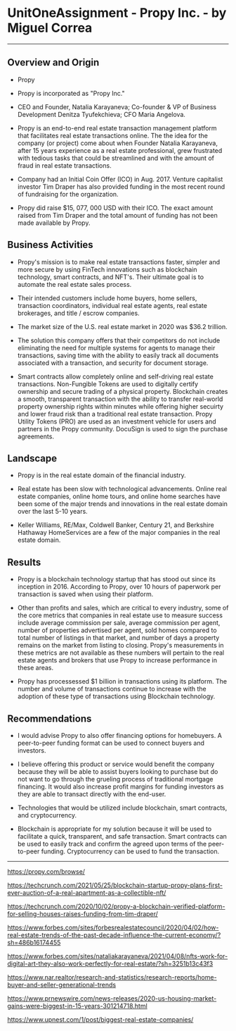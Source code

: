 # UnitOneAssignment - Propy Inc. - by Miguel Correa
---

## Overview and Origin

* Propy

* Propy is incorporated as "Propy Inc."
* CEO and Founder, Natalia Karayaneva; Co-founder & VP of Business Development Denitza Tyufekchieva; CFO Maria Angelova. 
* Propy is an end-to-end real estate transaction management platform that facilitates real estate transactions online. The the idea for the company (or project) come about when Founder Natalia Karayaneva, after 15 years experience as a real estate professional, grew frustrated with tedious tasks that could be streamlined and with the amount of fraud in real estate transactions.
* Company had an Initial Coin Offer (ICO) in Aug. 2017. Venture capitalist investor Tim Draper has also provided funding in the most recent round of fundraising for the organization.
* Propy did raise $15, 077, 000 USD with their ICO. The exact amount raised from Tim Draper and the total amount of funding has not been made available by Propy.

## Business Activities

* Propy's mission is to make real estate transactions faster, simpler and more secure by using FinTech innovations such as blockchain technology, smart contracts, and NFT's. Their ultimate goal is to automate the real estate sales process.

* Their intended customers include home buyers, home sellers, transaction coordinators, individual real estate agents, real estate brokerages, and title / escrow companies.
* The market size of the U.S. real estate market in 2020 was $36.2 trillion.
* The solution  this company offers that their competitors do not include eliminating the need for multiple systems for agents to manage their transactions, saving time with the ability to easily track all documents associated with a transaction, and security for document storage. 
* Smart contracts allow completely online and self-driving real estate transactions. Non-Fungible Tokens are used to digitally certify ownership and secure trading of a physical property. Blockchain creates a smooth, transparent transaction with the ability to transfer real-world property ownership rights within minutes while offering higher secuirty and lower fraud risk than a traditional real estate transaction. Propy Utility Tokens (PRO) are used as an investment vehicle for users and partners in the Propy community. DocuSign is used to sign the purchase agreements.

## Landscape

* Propy is in the real estate domain of the financial industry.

* Real estate has been slow with technological advancements. Online real estate companies, online home tours, and online home searches have been some of the major trends and innovations in the real estate domain over the last 5-10 years.
* Keller Williams, RE/Max, Coldwell Banker, Century 21, and Berkshire Hathaway HomeServices are a few of the major companies in the real estate domain.

## Results

* Propy is a blockchain technology startup that has stood out since its inception in 2016. According to Propy, over 10 hours of paperwork per transaction is saved when using their platform.

* Other than profits and sales, which are critical to every industry, some of the core metrics that companies in real estate use to measure success include average commission per sale, average commission per agent, number of properties advertised per agent, sold homes compared to total number of listings in that market, and number of days a property remains on the market from listing to closing. Propy's measurements in these metrics are not available as these numbers will pertain to the real estate agents and brokers that use Propy to increase performance in these areas.
* Propy has processessed $1 billion in transactions using its platform. The number and volume of transactions continue to increase with the adoption of these type of transactions using Blockchain technology. 

## Recommendations

* I would advise Propy to also offer financing options for homebuyers. A peer-to-peer funding format can be used to connect buyers and investors.

* I believe offering this product or service would benefit the company because they will be able to assist buyers looking to purchase but do not want to go through the grueling process of traditional mortgage financing. It would also increase profit margins for funding investors as they are able to transact directly with the end-user.
* Technologies that would be utilized include blockchain, smart contracts, and cryptocurrency.
* Blockchain is appropriate for my solution because it will be used to facilitate a quick, transparent, and safe transaction. Smart contracts can be used to easily track and confirm the agreed upon terms of the peer-to-peer funding. Cryptocurrency can be used to fund the transaction.

---

https://propy.com/browse/

https://techcrunch.com/2021/05/25/blockchain-startup-propy-plans-first-ever-auction-of-a-real-apartment-as-a-collectible-nft/

https://techcrunch.com/2020/10/02/propy-a-blockchain-verified-platform-for-selling-houses-raises-funding-from-tim-draper/

https://www.forbes.com/sites/forbesrealestatecouncil/2020/04/02/how-real-estate-trends-of-the-past-decade-influence-the-current-economy/?sh=486b16174455

https://www.forbes.com/sites/nataliakarayaneva/2021/04/08/nfts-work-for-digital-art-they-also-work-perfectly-for-real-estate/?sh=3251b13c43f3

https://www.nar.realtor/research-and-statistics/research-reports/home-buyer-and-seller-generational-trends

https://www.prnewswire.com/news-releases/2020-us-housing-market-gains-were-biggest-in-15-years-301214718.html

https://www.upnest.com/1/post/biggest-real-estate-companies/
